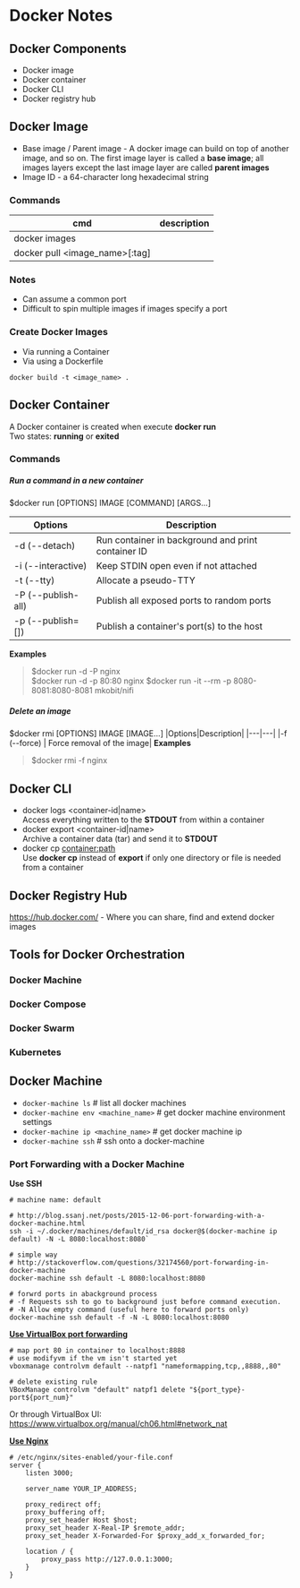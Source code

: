 # Docker Notes

## Docker Components
- Docker image
- Docker container
- Docker CLI
- Docker registry hub

## Docker Image
- Base image / Parent image - A docker image can build on top of another image, and so on. The first image layer is called a **base image**; all images layers except the last image layer are called **parent images**
- Image ID - a 64-character long hexadecimal string
### Commands
|cmd|description|
|---|---|
|docker images|
|docker pull <image_name>[:tag]

### Notes
- Can assume a common port
- Difficult to spin multiple images if images specify a port

### Create Docker Images
- Via running a Container
- Via using a Dockerfile
```
docker build -t <image_name> .
```

## Docker Container
A Docker container is created when execute **docker run <image-name>**  
Two states: **running** or **exited**

### Commands
##### Run a command in a new container
$docker run [OPTIONS] IMAGE [COMMAND] [ARGS...]  

|Options|Description|
|---|---|
|-d (--detach)   |       Run container in background and print container ID|
|-i (--interactive)  |   Keep STDIN open even if not attached|
|-t (--tty)  |  Allocate a pseudo-TTY|
|-P (--publish-all)  |   Publish all exposed ports to random ports|
|-p (--publish=[])   |   Publish a container's port(s) to the host|
**Examples**
> $docker run -d -P nginx  
> $docker run -d -p 80:80 nginx
> $docker run -it --rm -p 8080-8081:8080-8081 mkobit/nifi

##### Delete an image
$docker rmi [OPTIONS] IMAGE [IMAGE...]
|Options|Description|
|---|---|
|-f (--force)   |   Force removal of the image|
**Examples**
> $docker rmi -f nginx

## Docker CLI
* docker logs <container-id|name>  
Access everything written to the **STDOUT** from within a container
* docker export <container-id|name>  
Archive a container data (tar) and send it to **STDOUT**
* docker cp <container:path> <hostpath>  
Use **docker cp** instead of **export** if only one directory or file is needed from a container

## Docker Registry Hub
https://hub.docker.com/ - Where you can share, find and extend docker images

## Tools for Docker Orchestration
### Docker Machine
### Docker Compose
### Docker Swarm
### Kubernetes


## Docker Machine
- `docker-machine ls`                  # list all docker machines
- `docker-machine env <machine_name>`  # get docker machine environment settings
- `docker-machine ip <machine_name>`   # get docker machine ip
- `docker-machine ssh`                 # ssh onto a docker-machine

### Port Forwarding with a Docker Machine
**Use SSH**
```
# machine name: default

# http://blog.ssanj.net/posts/2015-12-06-port-forwarding-with-a-docker-machine.html
ssh -i ~/.docker/machines/default/id_rsa docker@$(docker-machine ip default) -N -L 8080:localhost:8080`

# simple way
# http://stackoverflow.com/questions/32174560/port-forwarding-in-docker-machine
docker-machine ssh default -L 8080:localhost:8080

# forwrd ports in abackground process
# -f Requests ssh to go to background just before command execution.
# -N Allow empty command (useful here to forward ports only)
docker-machine ssh default -f -N -L 8080:localhost:8080
```

**[Use VirtualBox port forwarding](http://stackoverflow.com/questions/35372399/connect-to-docker-machine-using-localhost)**
```
# map port 80 in container to localhost:8888
# use modifyvm if the vm isn't started yet
vboxmanage controlvm default --natpf1 "nameformapping,tcp,,8888,,80"

# delete existing rule
VBoxManage controlvm "default" natpf1 delete "${port_type}-port${port_num}"
```
Or through VirtualBox UI:  
https://www.virtualbox.org/manual/ch06.html#network_nat

**[Use Nginx](http://stackoverflow.com/questions/25327012/access-docker-from-external-machine-in-network)**
```
# /etc/nginx/sites-enabled/your-file.conf
server {                                                                   
    listen 3000;                                                              

    server_name YOUR_IP_ADDRESS;                                              

    proxy_redirect off;                                                       
    proxy_buffering off;                                                      
    proxy_set_header Host $host;                                              
    proxy_set_header X-Real-IP $remote_addr;                                  
    proxy_set_header X-Forwarded-For $proxy_add_x_forwarded_for;              

    location / {                                                              
        proxy_pass http://127.0.0.1:3000;                                            
    }                                                                         
}
```
